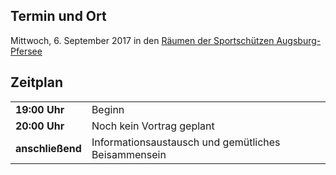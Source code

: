 ## Termin und Ort
Mittwoch, 6. September 2017 in den [Räumen der Sportschützen Augsburg-Pfersee](/Treffen/Treffpunkt/)

## Zeitplan
|||
|-|-|
|__19:00 Uhr__|Beginn|
|__20:00 Uhr__|Noch kein Vortrag geplant|
|__anschließend__|Informationsaustausch und gemütliches Beisammensein|
